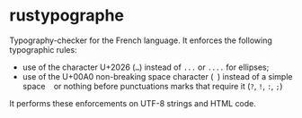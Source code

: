# rustypographe

Typography-checker for the French language. It enforces the following typographic rules:
* use of the character U+2026 (`…`) instead of `...` or `....` for ellipses;
* use of the U+00A0 non-breaking space character (` `) instead of a simple space ` ` or nothing before punctuations
marks that require it (`?`, `!`, `:`, `;`)

It performs these enforcements on UTF-8 strings and HTML code.
